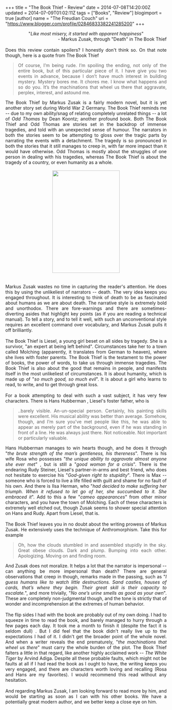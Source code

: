 +++
title = "The Book Thief - Review"
date = 2014-07-08T14:20:00Z
updated = 2014-07-09T01:02:11Z
tags = ["Books", "Review"]
blogimport = true 
[author]
	name = "The Freudian Couch"
	uri = "https://www.blogger.com/profile/02846833382241285200"
+++

<div dir="ltr" style="text-align: left;" trbidi="on">
<div class="MsoNormal" style="text-align: center;">
"<i>Like most misery, it started with apparent happiness</i>"<o:p></o:p></div>
<div class="MsoNormal" style="text-align: right;">
- Markus Zusak, through "Death" in The Book Thief</div>
<div class="MsoNormal" style="text-align: left;">
<br></div>
<div class="MsoNormal" style="text-align: left;">
<div style="text-align: justify;">
Does this review contain spoilers? I honestly don't think so. On that note though, here is a quote from The Book Thief</div>
</div>
<blockquote class="tr_bq" style="text-align: left;">
<div style="text-align: justify;">
Of course, I’m being rude. I’m spoiling the ending, not only of the entire book, but of this particular piece of it. I have give you two events in advance, because I don’t have much interest in building mystery. Mystery bores me. It chores me. I know what happens and so do you. It’s the machinations that wheel us there that aggravate, perplex, interest, and astound me.</div>
</blockquote>
<div class="MsoNormal" style="text-align: left;">
<div style="text-align: justify;">
The Book Thief by Markus Zusak is a fairly modern novel, but it is yet another story set during World War 2 Germany. The Book Thief reminds me -- due to my own ability/snag of relating completely unrelated things -- a lot of <i>Odd Thomas</i> by Dean Koontz; another profound book. Both The Book Thief and Odd Thomas are stories set in the backdrop of immense tragedies, and told with an unexpected sense of humour. The narrators in both the stories seem to be attempting to gloss over the tragic parts by narrating the events with a detachment. The tragedy is so pronounced in both the stories that it still manages to creep in, with far more impact than it would have otherwise. Odd Thomas is mostly about the struggles of one person in dealing with his tragedies, whereas The Book Thief is about the tragedy of a country, or even humanity as a whole.<br>
<br>
<div class="separator" style="clear: both; text-align: center;">
<a href="https://blogger.googleusercontent.com/img/b/R29vZ2xl/AVvXsEieaRqgULdNsRIeip4n1fCYpJXbOUi2Vc3e4k2bKOhJAScuD-AlggcF2wZH98mr7dyJBjED8Ysvd2yuwagZvLB5QT3-pUOSOn-Av8bOcL9Rxa8PvS0qWMsB6Puzw_Qs2DAp6cGKaad91NPC/s1600/BookThief.jpg" imageanchor="1" style="margin-left: 1em; margin-right: 1em;"><img border="0" src="https://blogger.googleusercontent.com/img/b/R29vZ2xl/AVvXsEieaRqgULdNsRIeip4n1fCYpJXbOUi2Vc3e4k2bKOhJAScuD-AlggcF2wZH98mr7dyJBjED8Ysvd2yuwagZvLB5QT3-pUOSOn-Av8bOcL9Rxa8PvS0qWMsB6Puzw_Qs2DAp6cGKaad91NPC/s1600/BookThief.jpg" height="320" width="210"></a></div>
<br></div>
</div>
<div class="MsoNormal" style="text-align: left;">
<div style="text-align: justify;">
<br></div>
</div>
<div class="MsoNormal" style="text-align: left;">
<div style="text-align: justify;">
Markus Zusak wastes no time in capturing the reader's attention. He does this by using the unlikeliest of narrators -- death. The very idea keeps you engaged throughout. It is interesting to think of death to be as fascinated about humans as we are about death. The narrative style is extremely bold and unorthodox. There are fore-warnings and there are sometimes-diverting asides that highlight key points (as if you are reading a technical manual). To tell a story, and to tell it well, with such an unconventional style requires an excellent command over vocabulary, and Markus Zusak pulls it off brilliantly.</div>
</div>
<div class="MsoNormal" style="text-align: left;">
<div style="text-align: justify;">
<br></div>
</div>
<div class="MsoNormal" style="text-align: left;">
<div style="text-align: justify;">
The Book Thief is Liesel, a young girl beset on all sides by tragedy. She is a survivor, "an expert at being left behind". Circumstances take her to a town called Molching (apparently, it translates from German to heaven), where she lives with foster parents. The Book Thief is the testament to the power of books, the power of words, to take us through immense tragedies. The Book Thief is also about the good that remains in people, and manifests itself in the most unlikeliest of circumstances. It is about humanity, which is made up of "<i>so much good, so much evil</i>". It is about a girl who learns to read, to write, and to get through great loss.</div>
</div>
<div class="MsoNormal" style="text-align: left;">
<div style="text-align: justify;">
<br></div>
</div>
<div class="MsoNormal" style="text-align: left;">
<div style="text-align: justify;">
For a book attempting to deal with such a vast subject, it has very few characters. There is Hans Hubberman , Liesel's foster father, who is&nbsp;</div>
</div>
<blockquote class="tr_bq" style="text-align: left;">
<div style="text-align: justify;">
..barely visible. An-un-special person. Certainly, his painting skills were excellent. His musical ability was better than average. Somehow, though, and I’m sure you've met people like this, he was able to appear as merely part of the background, even if he was standing in front of a line. He was always just there. Not noticeable. Not important or particularly valuable.</div>
</blockquote>
<div style="text-align: justify;">
Hans Hubberman manages to win hearts though, and he does it through "<i>the brute strength of the man’s gentleness, his thereness</i>". There is his wife Rosa who possesses "<i>the unique ability to aggravate almost anyone she ever met</i>" , but is still a "<i>good woman for a crisis</i>". There is the endearing Rudy Steiner, Liesel's partner-in-arms and best friend, who does not hesitate to exercise his "<i>God-given right to stupidity</i>". There is Max -- someone who is forced to live a life filled with guilt and shame for no fault of his own. And there is Ilsa Herman, who "<i>had decided to make suffering her triumph. When it refused to let go of her, she succumbed to it. She embraced it</i>". Add to this a few "<i>cameo&nbsp;appearances</i>" from other minor characters, and you have the town of Molching. Each of these characters is extremely well etched out, though Zusak seems to shower special attention on Hans and Rudy. Apart from Liesel, that is.</div>
<div style="text-align: justify;">
<br></div>
<div style="text-align: justify;">
The Book Thief leaves you in no doubt about the writing prowess of Markus Zusak. He extensively uses the technique of Anthromorphism. Take this for example<br>
<blockquote class="tr_bq">
Oh, how the clouds stumbled in and assembled stupidly in the
sky. Great obese clouds. Dark and plump. Bumping into each other. Apologizing.
Moving on and finding room.</blockquote>
</div>
<div style="text-align: justify;">
And Zusak does not moralize. It helps a lot that the narrator is impersonal -- can anything be more impersonal than death? There are general observations that creep in though, remarks made in the passing, such as "<i>I guess humans like to watch little destructions. Sand
castles, houses of cards, that’s where they begin. Their great skill is their
capacity to escalate.</i>", and more trivially, "<span style="text-indent: -36pt;"><i>No one’s urine
smells as good as your own</i>". These are completely non-judgmental though, and the tone is strictly that of wonder and incomprehension at the extremes of human behavior.&nbsp;</span><br>
<span style="text-indent: -36pt;"><br></span>
<span style="text-indent: -36pt;">The flip sides I had with the book are probably out of my own doing. I had to squeeze in time to read the book, and barely managed to hurry through a few pages each day. It took me a month to finish it (despite the fact it is seldom dull) . But I did feel that the book didn't really live up to the expectations I had of it. I didn't get the broader point of the whole novel. And when a writer reveals the end prematurely, "</span><i>the machinations that wheel us there</i><span style="text-indent: -36pt;">" must carry the whole burden of the plot. The Book Thief falters a little in that regard, like another highly acclaimed work -- <i>The White Tiger</i> by Arvind Adiga. Despite all these probable faults, which might not be faults at all if I had read the book as I ought to have, the writing keeps you very engaged, and there are characters worth loving and recalling (Rosa and Hans are my favorites). I would recommend this read without any hesitation.</span><br>
<span style="text-indent: -36pt;"><br></span>
<span style="text-indent: -36pt;">And regarding Markus Zusak, I am looking forward to read more by him, and would be starting as soon as I can with his other books. We have a potentially great modern author, and we better keep a close eye on him.</span></div>
<div style="text-align: justify;">
<br></div>
</div>

